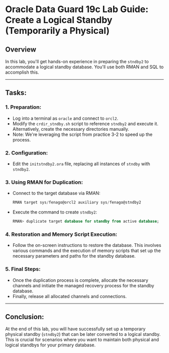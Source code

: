 # Oracle Data Guard 19c Lab Guide: Create a Logical Standby (Temporarily a Physical)

## Overview

In this lab, you'll get hands-on experience in preparing the `stndby2` to accommodate a logical standby database. You'll use both RMAN and SQL to accomplish this.

---

## Tasks:

### 1. **Preparation**:
   - Log into a terminal as `oracle` and connect to `orcl2`.
   - Modify the `crdir_stndby.sh` script to reference `stndby2` and execute it. Alternatively, create the necessary directories manually.
   - Note: We're leveraging the script from practice 3-2 to speed up the process.

### 2. **Configuration**:
   - Edit the `initstndby2.ora` file, replacing all instances of `stndby` with `stndby2`.

### 3. **Using RMAN for Duplication**:
   - Connect to the target database via RMAN:
     ```sql
     RMAN target sys/fenago@orcl2 auxiliary sys/fenago@stndby2
     ```
   - Execute the command to create `stndby2`:
     ```sql
     RMAN> duplicate target database for standby from active database;
     ```

### 4. **Restoration and Memory Script Execution**:
   - Follow the on-screen instructions to restore the database. This involves various commands and the execution of memory scripts that set up the necessary parameters and paths for the standby database.

### 5. **Final Steps**:
   - Once the duplication process is complete, allocate the necessary channels and initiate the managed recovery process for the standby database.
   - Finally, release all allocated channels and connections.

---

## Conclusion:

At the end of this lab, you will have successfully set up a temporary physical standby (`stndby2`) that can be later converted to a logical standby. This is crucial for scenarios where you want to maintain both physical and logical standbys for your primary database.
